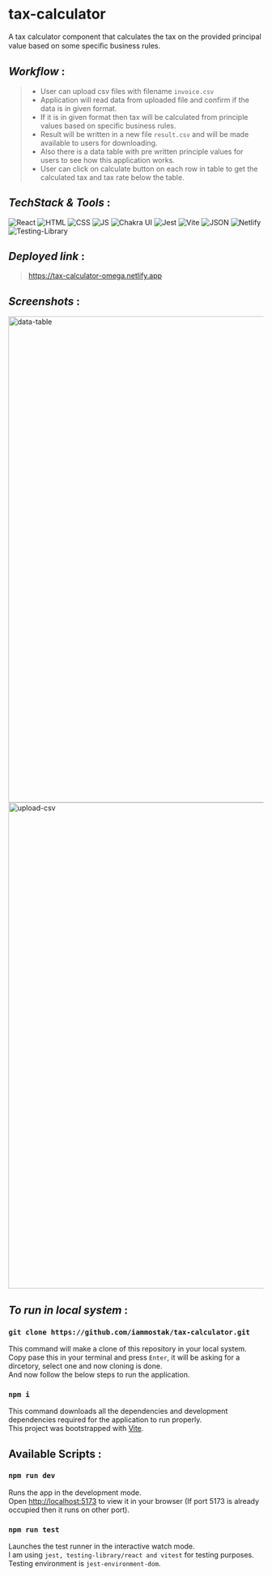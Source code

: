 # tax-calculator

A tax calculator component that calculates the tax on the provided principal value based on some speciﬁc business rules.


## *Workflow* :
> - User can upload csv files with filename `invoice.csv`
> - Application will read data from uploaded file and confirm if the data is in given format.
> - If it is in given format then tax will be calculated from principle values based on specific business rules.
> - Result will be written in a new file `result.csv` and will be made available to users for downloading.
> - Also there is a data table with pre written principle values for users to see how this application works.
> - User can click on calculate button on each row in table to get the calculated tax and tax rate below the table.

## *TechStack & Tools* :
![React](	https://img.shields.io/badge/React-20232A?style=for-the-badge&logo=react&logoColor=61DAF)
![HTML](https://img.shields.io/badge/HTML5-E34F26?style=for-the-badge&logo=html5&logoColor=white)
![CSS](https://img.shields.io/badge/CSS3-1572B6?style=for-the-badge&logo=css3&logoColor=white)
![JS](https://img.shields.io/badge/JavaScript-323330?style=for-the-badge&logo=javascript&logoColor=F7DF1E)
![Chakra UI](https://img.shields.io/badge/Chakra--UI-319795?style=for-the-badge&logo=chakra-ui&logoColor=white)
![Jest](https://img.shields.io/badge/-jest-%23C21325?style=for-the-badge&logo=jest&logoColor=white)
![Vite](https://img.shields.io/badge/Vite-B73BFE?style=for-the-badge&logo=vite&logoColor=FFD62E)
![JSON](https://img.shields.io/badge/json-5E5C5C?style=for-the-badge&logo=json&logoColor=white)
![Netlify](https://img.shields.io/badge/Netlify-00C7B7?style=for-the-badge&logo=netlify&logoColor=white)
![Testing-Library](https://img.shields.io/badge/-TestingLibrary-%23E33332?style=for-the-badge&logo=testing-library&logoColor=white)

## *Deployed link* :
> <a href='https://tax-calculator-omega.netlify.app' target='_blank'>https://tax-calculator-omega.netlify.app</a>

## *Screenshots* :
<img width="960" alt="data-table" src="https://user-images.githubusercontent.com/99809028/210181286-c04067ef-2348-4eea-844e-6a49c7fd2ba8.png">
<img width="960" alt="upload-csv" src="https://user-images.githubusercontent.com/99809028/210181324-928c2f2e-ac82-4400-9ad3-d056e28ee8c2.png">


## *To run in local system* :

### `git clone https://github.com/iammostak/tax-calculator.git`

This command will make a clone of this repository in your local system.\
Copy pase this in your terminal and press `Enter`, it will be asking for a dircetory, select one and now cloning is done.\
And now follow the below steps to run the application. 

### `npm i`

This command downloads all the dependencies and development dependencies required for the application to run properly.\
This project was bootstrapped with [Vite](https://vitejs.dev/).

## Available Scripts :

### `npm run dev`

Runs the app in the development mode.\
Open [http://localhost:5173](http://localhost:5173) to view it in your browser (If port 5173 is already occupied then it runs on other port).

### `npm run test`

Launches the test runner in the interactive watch mode.\
I am using `jest, testing-library/react and vitest` for testing purposes.
Testing environment is `jest-environment-dom`.
